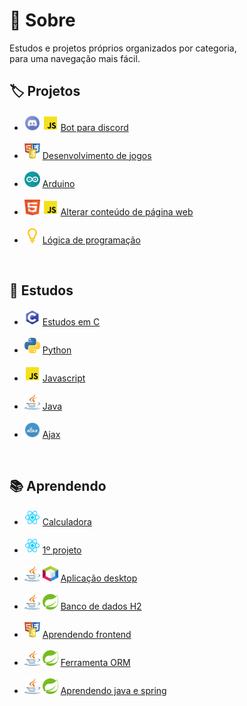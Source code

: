 # :book: Sobre
Estudos e projetos próprios organizados por categoria, <br>
para uma navegação mais fácil.
## :label: Projetos
- <img src="https://github.com/Nerd0000/Estudos/blob/master/config/discord.png" height="25" width="25"></img>
<img src="https://github.com/Nerd0000/Estudos/blob/master/config/javascript.png" height="25" width="25"></img>
<a href="https://github.com/Nerd0000/Player-discord-bot"> Bot para discord</a>
<br> <br>
- <img src="https://github.com/Nerd0000/Estudos/blob/master/config/web.png" height="25" width="25"></img>
<a href="https://github.com/Nerd0000/Desenvolvimento-de-jogos"> Desenvolvimento de jogos</a>
<br> <br>
- <img src="https://github.com/Nerd0000/Estudos/blob/master/config/arduino.png" height="25" width="25"></img>
<a href="https://github.com/Nerd0000/Arduino"> Arduino</a>
<br> <br>
- <img src="https://github.com/Nerd0000/Estudos/blob/master/config/html5.png" height="25" width="25"></img>
<img src="https://github.com/Nerd0000/Estudos/blob/master/config/javascript.png" height="25" width="25"></img>
<a href="https://github.com/Nerd0000/Mudar-layout-HTML"> Alterar conteúdo de página web</a>
<br> <br>
- <img src="https://github.com/Nerd0000/Estudos/blob/master/config/portugol.png" height="25" width="25"></img>
<a href="https://github.com/Nerd0000/Logica-com-Portugol"> Lógica de programação</a>
<br>

## :scroll: Estudos
- <img src="https://github.com/Nerd0000/Estudos/blob/master/config/c.png" height="25" width="25"></img>
<a href="https://github.com/Nerd0000/Estudos-em-C"> Estudos em C</a>
<br> <br>
- <img src="https://github.com/Nerd0000/Estudos/blob/master/config/python.png" height="25" width="25"></img>
<a href="https://github.com/Nerd0000/Aprendendo-python"> Python</a>
<br> <br>
- <img src="https://github.com/Nerd0000/Estudos/blob/master/config/javascript.png" height="25" width="25"></img>
<a href="https://github.com/Nerd0000/Estudos-em-Javascript"> Javascript</a>
<br> <br>
- <img src="https://github.com/Nerd0000/Estudos/blob/master/config/java.png" height="25" width="25"></img>
<a href="https://github.com/Nerd0000/Estudos-em-Java"> Java</a>
<br> <br>
- <img src="https://github.com/Nerd0000/Estudos/blob/master/config/ajax.png" height="25" width="25"></img>
<a href="https://github.com/Nerd0000/Ajax"> Ajax</a>
<br>

## :books: Aprendendo
- <img src="https://github.com/Nerd0000/Estudos/blob/master/config/reactjs.png" height="25" width="25"></img>
<a href="https://github.com/Nerd0000/Calculadora-ReactJs"> Calculadora</a>
<br> <br>
- <img src="https://github.com/Nerd0000/Estudos/blob/master/config/reactjs.png" height="25" width="25"></img>
<a href="https://github.com/Nerd0000/Aprendendo-ReactJs"> 1º projeto</a>
<br> <br>
- <img src="https://github.com/Nerd0000/Estudos/blob/master/config/java.png" height="25" width="25"></img>
<img src="https://github.com/Nerd0000/Estudos/blob/master/config/netbeans.png" height="25" width="25"></img>
<a href="https://github.com/Nerd0000/Java-desktop"> Aplicação desktop</a>
<br> <br>
- <img src="https://github.com/Nerd0000/Estudos/blob/master/config/java.png" height="25" width="25"></img>
<img src="https://github.com/Nerd0000/Estudos/blob/master/config/spring.png" height="25" width="25"></img>
<a href="https://github.com/Nerd0000/Java-desktop"> Banco de dados H2</a>
<br> <br>
- <img src="https://github.com/Nerd0000/Estudos/blob/master/config/web.png" height="25" width="25"></img>
<a href="https://github.com/Nerd0000/Aprendendo-frontend"> Aprendendo frontend</a>
<br> <br>
- <img src="https://github.com/Nerd0000/Estudos/blob/master/config/java.png" height="25" width="25"></img>
<img src="https://github.com/Nerd0000/Estudos/blob/master/config/spring.png" height="25" width="25"></img>
<a href="https://github.com/Nerd0000/Ferramenta-ORM"> Ferramenta ORM</a>
<br> <br>
- <img src="https://github.com/Nerd0000/Estudos/blob/master/config/java.png" height="25" width="25"></img>
<img src="https://github.com/Nerd0000/Estudos/blob/master/config/spring.png" height="25" width="25"></img>
<a href="https://github.com/Nerd0000/Aprendendo-Java-e-Spring"> Aprendendo java e spring</a>

